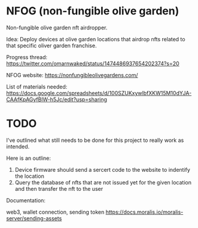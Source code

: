 # NFOG (non-fungible olive garden)
Non-fungible olive garden nft airdropper.

Idea: Deploy devices at olive garden locations that airdrop nfts related to that specific oliver garden franchise.

Progress thread: https://twitter.com/omarnwaked/status/1474486937654202374?s=20

NFOG website: https://nonfungibleolivegardens.com/

List of materials needed: https://docs.google.com/spreadsheets/d/100SZUKxywlbfXKW15M10dYJA-CAAfKpAGyfBlW-h5Jc/edit?usp=sharing



# TODO 

I've outlined what still needs to be done for this project to really work as intended.

Here is an outline:
1. Device firmware should send a sercert code to the website to indentify the location
2. Query the database of nfts that are not issued yet for the given location and then transfer the nft to the user


Documentation: 



web3, wallet connection, sending token
https://docs.moralis.io/moralis-server/sending-assets
